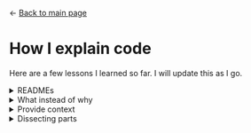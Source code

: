 <- [Back to main page](https://github.com/JonasKoenig/CodeOnMyMind)

# How I explain code

Here are a few lessons I learned so far. I will update this as I go.

<details>
<summary>READMEs</summary>

I create a README file for every project in this repository. It is prominently displayed beneath all files and aims to document what the project is about. Markdown has a compact syntax and covers everything I need so far.

</details>

<details>
<summary>What instead of why</summary>

To convey the idea behind a piece of code it is more important to explain _what_ it does in terms of the problem, we are trying to solve. Therefore _why_ the syntax acts the way it does should come second.

</details>

<details>
<summary>Provide context</summary>

In an effort to appeal to a wider audience, I decided to write a short intro for every project. Explaining _what_ I do is the point of this repository. Explaining _why_ I do it is what makes it worth your while. I find that providing a little context goes a long way.

</details>

<details>
<summary>Dissecting parts</summary>

One interesting way of notating a function is to take it apart:

```python
              np.random                           # load random module
              np.random.randint(0, 2, size=(a,a)) # random values 0 or 1 on a grid of size a times a
random_grid = np.random.randint(0, 2, size=(a,a)) # give it a name
```

I will try to incorporate this into my explanations.

</details>
